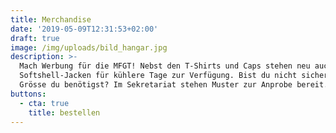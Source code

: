 ```yaml
---
title: Merchandise
date: '2019-05-09T12:31:53+02:00'
draft: true
image: /img/uploads/bild_hangar.jpg
description: >-
  Mach Werbung für die MFGT! Nebst den T-Shirts und Caps stehen neu auch
  Softshell-Jacken für kühlere Tage zur Verfügung. Bist du nicht sicher, welche
  Grösse du benötigst? Im Sekretariat stehen Muster zur Anprobe bereit.
buttons:
  - cta: true
    title: bestellen
---
```


